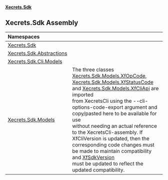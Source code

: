 #### [Xecrets.Sdk](index.md 'index')

## Xecrets.Sdk Assembly

| Namespaces | |
| :--- | :--- |
| [Xecrets.Sdk](Xecrets.Sdk.md 'Xecrets.Sdk') | |
| [Xecrets.Sdk.Abstractions](Xecrets.Sdk.Abstractions.md 'Xecrets.Sdk.Abstractions') | |
| [Xecrets.Sdk.Cli.Models](Xecrets.Sdk.Cli.Models.md 'Xecrets.Sdk.Cli.Models') | |
| [Xecrets.Sdk.Models](Xecrets.Sdk.Models.md 'Xecrets.Sdk.Models') | The three classes [Xecrets.Sdk.Models.XfOpCode](https://docs.microsoft.com/en-us/dotnet/api/Xecrets.Sdk.Models.XfOpCode 'Xecrets.Sdk.Models.XfOpCode'), [Xecrets.Sdk.Models.XfStatusCode](https://docs.microsoft.com/en-us/dotnet/api/Xecrets.Sdk.Models.XfStatusCode 'Xecrets.Sdk.Models.XfStatusCode') and [Xecrets.Sdk.Models.XfCliApi](https://docs.microsoft.com/en-us/dotnet/api/Xecrets.Sdk.Models.XfCliApi 'Xecrets.Sdk.Models.XfCliApi') are imported<br/>from XecretsCli using the --cli-options-code-export argument and copy/pasted here to be available for use<br/>without needing an actual reference to the XecretsCli-assembly. If XfCliVersion is updated, then the<br/>corresponding code changes must be made to maintain compatibility and [XfSdkVersion](Xecrets.Sdk.XfSdkVersion.md 'Xecrets.Sdk.XfSdkVersion')<br/>must be updated to reflect the updated compatibility. |
